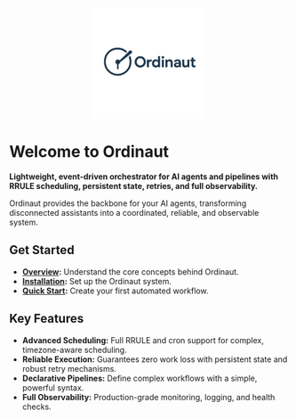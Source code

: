 <div align="center">
  <a href="https://github.com/yoda-digital/ordinaut" target="_blank" rel="noopener">
    <picture>
      <source media="(prefers-color-scheme: dark)" srcset="../assets/ordinaut_logo.png">
      <source media="(prefers-color-scheme: light)" srcset="../assets/ordinaut_logo.png">
      <img alt="Ordinaut Logo" src="https://raw.githubusercontent.com/yoda-digital/ordinaut/main/docs/assets/ordinaut_logo.png" width="200" height="auto">
    </picture>
  </a>
</div>

# Welcome to Ordinaut

**Lightweight, event-driven orchestrator for AI agents and pipelines with RRULE scheduling, persistent state, retries, and full observability.**

Ordinaut provides the backbone for your AI agents, transforming disconnected assistants into a coordinated, reliable, and observable system.

## Get Started

- **[Overview](getting-started/overview.md):** Understand the core concepts behind Ordinaut.
- **[Installation](getting-started/installation.md):** Set up the Ordinaut system.
- **[Quick Start](getting-started/quick-start.md):** Create your first automated workflow.

## Key Features

- **Advanced Scheduling:** Full RRULE and cron support for complex, timezone-aware scheduling.
- **Reliable Execution:** Guarantees zero work loss with persistent state and robust retry mechanisms.
- **Declarative Pipelines:** Define complex workflows with a simple, powerful syntax.
- **Full Observability:** Production-grade monitoring, logging, and health checks.
